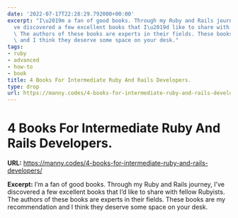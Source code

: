 ```yaml
---
date: '2022-07-17T22:28:29.792000+00:00'
excerpt: "I\u2019m a fan of good books. Through my Ruby and Rails journey, I\u2019\
  ve discovered a few excellent books that I\u2019d like to share with fellow Rubyists.\
  \ The authors of these books are experts in their fields. These books are my recommendation\
  \ and I think they deserve some space on your desk."
tags:
- ruby
- advanced
- how-to
- book
title: 4 Books For Intermediate Ruby And Rails Developers.
type: drop
url: https://manny.codes/4-books-for-intermediate-ruby-and-rails-developers/
---
```


# 4 Books For Intermediate Ruby And Rails Developers.

**URL:** https://manny.codes/4-books-for-intermediate-ruby-and-rails-developers/

**Excerpt:** I’m a fan of good books. Through my Ruby and Rails journey, I’ve discovered a few excellent books that I’d like to share with fellow Rubyists. The authors of these books are experts in their fields. These books are my recommendation and I think they deserve some space on your desk.
